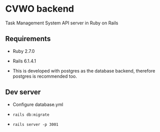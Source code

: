 # CVWO backend

Task Management System API server in Ruby on Rails

## Requirements

* Ruby 2.7.0

* Rails 6.1.4.1

* This is developed with postgres as the database backend, therefore postgres is recommended too.

## Dev server

* Configure database.yml

* `rails db:migrate`

* `rails server -p 3001`

<!-- This README would normally document whatever steps are necessary to get the
application up and running.

Things you may want to cover:

* Ruby version

* System dependencies

* Configuration

* Database creation

* Database initialization

* How to run the test suite

* Services (job queues, cache servers, search engines, etc.)

* Deployment instructions

* ... -->
